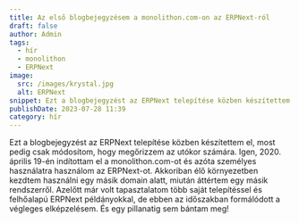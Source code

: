 ```yaml
---
title: Az első blogbejegyzésem a monolithon.com-on az ERPNext-ról
draft: false
author: Admin
tags:
  - hír
  - monolithon
  - ERPNext
image:
  src: /images/krystal.jpg
  alt: ERPNext
snippet: Ezt a blogbejegyzést az ERPNext telepítése közben készítettem el, most pedig csak módosítom, hogy megőrizzem az utókor számára.
publishDate: 2023-07-28 11:39
category: hír
---
```


Ezt a blogbejegyzést az ERPNext telepítése közben készítettem el, most pedig csak módosítom, hogy megőrizzem az utókor számára. Igen, 2020. április 19-én indítottam el a monolithon.com-ot és azóta személyes használatra használom az ERPNext-ot. Akkoriban élő környezetben kezdtem használni egy másik domain alatt, miután áttértem egy másik rendszerről. Azelőtt már volt tapasztalatom több saját telepítéssel és felhőalapú ERPNext példányokkal, de ebben az időszakban formálódott a végleges elképzelésem. És egy pillanatig sem bántam meg!
